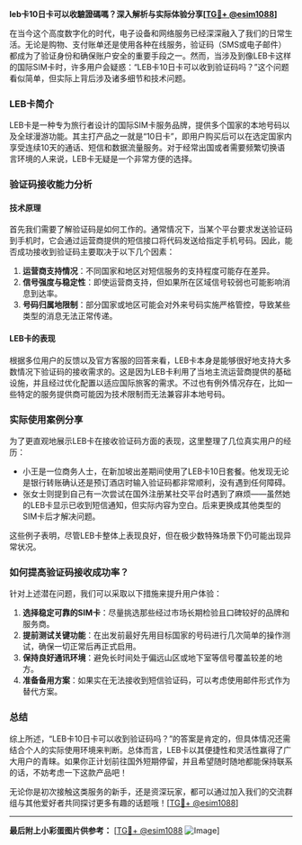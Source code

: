 **leb卡10日卡可以收驗證碼嗎？深入解析与实际体验分享[[TG💪+ @esim1088](https://t.me/s/esim1088)]**

在当今这个高度数字化的时代，电子设备和网络服务已经深深融入了我们的日常生活。无论是购物、支付账单还是使用各种在线服务，验证码（SMS或电子邮件）都成为了验证身份和确保账户安全的重要手段之一。然而，当涉及到像LEB卡这样的国际SIM卡时，许多用户会疑惑：“LEB卡10日卡可以收到验证码吗？”这个问题看似简单，但实际上背后涉及诸多细节和技术问题。

### LEB卡简介

LEB卡是一种专为旅行者设计的国际SIM卡服务品牌，提供多个国家的本地号码以及全球漫游功能。其主打产品之一就是“10日卡”，即用户购买后可以在选定国家内享受连续10天的通话、短信和数据流量服务。对于经常出国或者需要频繁切换语言环境的人来说，LEB卡无疑是一个非常方便的选择。

### 验证码接收能力分析

#### 技术原理

首先我们需要了解验证码是如何工作的。通常情况下，当某个平台要求发送验证码到手机时，它会通过运营商提供的短信接口将代码发送给指定手机号码。因此，能否成功接收到验证码主要取决于以下几个因素：

1. **运营商支持情况**：不同国家和地区对短信服务的支持程度可能存在差异。
2. **信号强度与稳定性**：即使运营商支持，但如果所在区域信号较弱也可能影响消息到达率。
3. **号码归属地限制**：部分国家或地区可能会对外来号码实施严格管控，导致某些类型的消息无法正常传递。

#### LEB卡的表现

根据多位用户的反馈以及官方客服的回答来看，LEB卡本身是能够很好地支持大多数情况下验证码的接收需求的。这是因为LEB卡利用了当地主流运营商提供的基础设施，并且经过优化配置以适应国际旅客的需求。不过也有例外情况存在，比如一些特定的服务提供商可能因为技术限制而无法兼容非本地号码。

### 实际使用案例分享

为了更直观地展示LEB卡在接收验证码方面的表现，这里整理了几位真实用户的经历：

- 小王是一位商务人士，在新加坡出差期间使用了LEB卡10日套餐。他发现无论是银行转账确认还是预订酒店时输入验证码都非常顺利，没有遇到任何障碍。
- 张女士则提到自己有一次尝试在国外注册某社交平台时遇到了麻烦——虽然她的LEB卡显示已收到短信通知，但实际内容为空白。后来更换成其他类型的SIM卡后才解决问题。

这些例子表明，尽管LEB卡整体上表现良好，但在极少数特殊场景下仍可能出现异常状况。

### 如何提高验证码接收成功率？

针对上述潜在问题，我们可以采取以下措施来提升用户体验：

1. **选择稳定可靠的SIM卡**：尽量挑选那些经过市场长期检验且口碑较好的品牌和服务商。
2. **提前测试关键功能**：在出发前最好先用目标国家的号码进行几次简单的操作测试，确保一切正常后再正式启用。
3. **保持良好通讯环境**：避免长时间处于偏远山区或地下室等信号覆盖较差的地方。
4. **准备备用方案**：如果实在无法接收到短信验证码，可以考虑使用邮件形式作为替代方案。

### 总结

综上所述，“LEB卡10日卡可以收到验证码吗？”的答案是肯定的，但具体情况还需结合个人的实际使用环境来判断。总体而言，LEB卡以其便捷性和灵活性赢得了广大用户的青睐。如果你正计划前往国外短期停留，并且希望随时随地都能保持联系的话，不妨考虑一下这款产品吧！

无论你是初次接触这类服务的新手，还是资深玩家，都可以通过加入我们的交流群组与其他爱好者共同探讨更多有趣的话题哦！[[TG💪+ @esim1088](https://t.me/s/esim1088)]

---

**最后附上小彩蛋图片供参考：**
[[TG💪+ @esim1088](https://t.me/s/esim1088) ![Image](https://i.postimg.cc/4NQfJmqS/Snipaste-2025-05-13-00-14-12.png)]